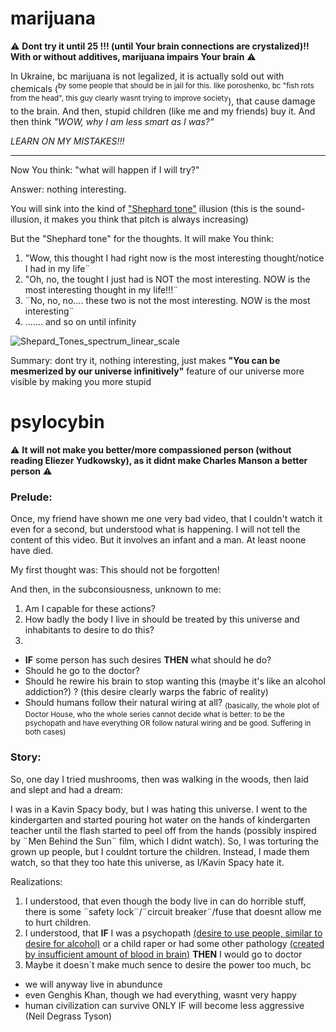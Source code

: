 # marijuana

⚠️ **Dont try it until 25 !!! (until Your brain connections are crystalized)!! With or without additives, marijuana impairs Your brain** ⚠️

In Ukraine, bc marijuana is not legalized, it is actually sold out with chemicals (<sup>by some people that should be in jail for this. like poroshenko, bc "fish rots from the head", this guy clearly wasnt trying to improve society</sup>), that cause damage to the brain. And then, stupid children (like me and my friends) buy it. And then think *"WOW, why I am less smart as I was?"*

*LEARN ON MY MISTAKES!!!*

--------

Now You think: "what will happen if I will try?"

Answer: nothing interesting. 

You will sink into the kind of ["Shephard tone"](https://en.m.wikipedia.org/wiki/Shepard_tone) illusion (this is the sound-illusion, it makes you think that pitch is always increasing)

But the "Shephard tone" for the thoughts. It will make You think:

1. "Wow, this thought I had right now is the most interesting thought/notice I had in my life¨
2. "Oh, no, the tought I just had is NOT the most interesting. NOW is the most interesting thought in my life!!!¨
3. ¨No, no, no.... these two is not the most interesting. NOW is the most interesting¨
4. ....... and so on until infinity

![Shepard_Tones_spectrum_linear_scale](https://user-images.githubusercontent.com/7573215/233840358-6e453cb9-545d-4a61-b64c-ba4c280c66f3.png)

Summary: dont try it, nothing interesting, just makes **"You can be mesmerized by our universe infinitively"** feature of our universe more visible by making you more stupid

# psylocybin

⚠️ **It will not make you better/more compassioned person (without reading Eliezer Yudkowsky), as it didnt make Charles Manson a better person** ⚠️

### Prelude: 

Once, my friend have shown me one very bad video, that I couldn't watch it even for a second, but understood what is happening. I will not tell the content of this video. But it involves an infant and a man. At least noone have died.

My first thought was: This should not be forgotten!

And then, in the subconsiousness, unknown to me:
1. Am I capable for these actions?
2. How badly the body I live in should be treated by this universe and inhabitants to desire to do this?
3. 
  - **IF** some person has such desires **THEN** what should he do?
  - Should he go to the doctor?
  - Should he rewire his brain to stop wanting this (maybe it's like an alcohol addiction?) ? (this desire clearly warps the fabric of reality)
  - Should humans follow their natural wiring at all? <sub>(basically, the whole plot of Doctor House, who the whole series cannot decide what is better: to be the psychopath and have everything OR follow natural wiring and be good. Suffering in both cases)</sub>

### Story:

So, one day I tried mushrooms, then was walking in the woods, then laid and slept and had a dream:

I was in a Kavin Spacy body, but I was hating this universe. I went to the kindergarten and started pouring hot water on the hands of kindergarten teacher until the flash started to peel off from the hands (possibly inspired by ¨Men Behind the Sun¨ film, which I didnt watch). So, I was torturing the grown up people, but I couldnt torture the children. Instead, I made them watch, so that they too hate this universe, as I/Kavin Spacy hate it.

Realizations:

1. I understood, that even though the body live in can do horrible stuff, there is some ¨safety lock¨/¨circuit breaker¨/fuse that doesnt allow me to hurt children. 
2. I understood, that **IF** I was a psychopath [(desire to use people, similar to desire for alcohol)](https://www.youtube.com/watch?v=bdPMUX8_8Ms) or a child raper or had some other pathology [(created by insufficient amount of blood in brain)](https://www.youtube.com/watch?v=esPRsT-lmw8) **THEN** I would go to doctor
3. Maybe it doesn´t make much sence to desire the power too much, bc
  - we will anyway live in abundunce
  - even Genghis Khan, though we had everything, wasnt very happy
  - human civilization can survive ONLY IF will become less aggressive (Neil Degrass Tyson)
